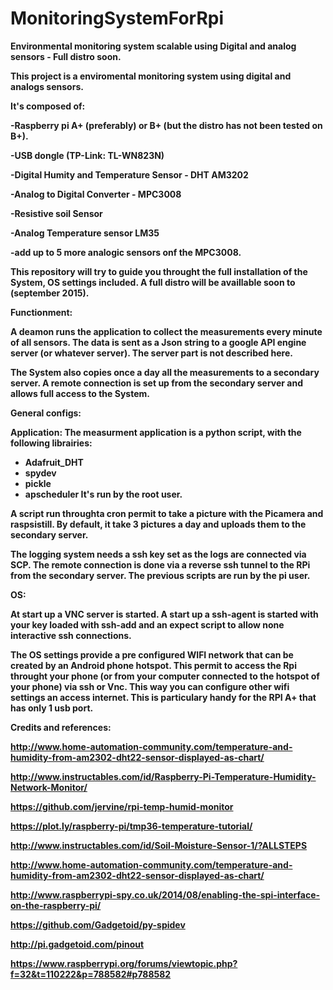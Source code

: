 # MonitoringSystemForRpi
<b>Environmental monitoring system scalable using Digital and analog sensors - Full distro soon.<b>

This project is a enviromental monitoring system using digital and analogs sensors.

It's composed of:

-Raspberry pi A+ (preferably) or B+ (but the distro has not been tested on B+).

-USB dongle (TP-Link: TL-WN823N)

-Digital Humity and Temperature Sensor - DHT AM3202 

-Analog to Digital Converter - MPC3008

-Resistive soil Sensor

-Analog Temperature sensor LM35

-add up to 5 more analogic sensors onf the MPC3008.


This repository will try to guide you throught the full installation of the System, OS settings included.
A full distro will be availlable soon to (september 2015).

Functionment:

A deamon runs the application to collect the measurements every minute of all sensors.
The data is sent as a Json string to a google API engine server (or whatever server). The server part is not described here.

The System also copies once a day all the measurements to a secondary server.
A remote connection is set up from the secondary server and allows full access to the System.


General configs:

Application:
The measurment application is a python script, with the following librairies:
- Adafruit_DHT
- spydev
- pickle
- apscheduler
It's run by the root user.

A script run throughta cron permit to take a picture with the Picamera and raspsistill.
By default, it take 3 pictures a day and uploads them to the secondary server.

The logging system needs a ssh key set as the logs are connected via SCP.
The remote connection is done via a reverse ssh tunnel to the RPi from the secondary server.
The previous scripts are run by the pi user.

OS:

At start up a VNC server is started.
A start up a ssh-agent is started with your key loaded with ssh-add and an expect script to allow none interactive ssh connections.

The OS settings provide a pre configured WIFI network that can be created by an Android phone hotspot.
This permit to access the Rpi throught your phone (or from your computer connected to the hotspot of your phone) via ssh or Vnc.
This way you can configure other wifi settings an access internet. This is particulary handy for the RPI A+ that has only 1 usb port.


Credits and references:

http://www.home-automation-community.com/temperature-and-humidity-from-am2302-dht22-sensor-displayed-as-chart/

http://www.instructables.com/id/Raspberry-Pi-Temperature-Humidity-Network-Monitor/

https://github.com/jervine/rpi-temp-humid-monitor

https://plot.ly/raspberry-pi/tmp36-temperature-tutorial/

http://www.instructables.com/id/Soil-Moisture-Sensor-1/?ALLSTEPS

http://www.home-automation-community.com/temperature-and-humidity-from-am2302-dht22-sensor-displayed-as-chart/

http://www.raspberrypi-spy.co.uk/2014/08/enabling-the-spi-interface-on-the-raspberry-pi/

https://github.com/Gadgetoid/py-spidev

http://pi.gadgetoid.com/pinout

https://www.raspberrypi.org/forums/viewtopic.php?f=32&t=110222&p=788582#p788582



